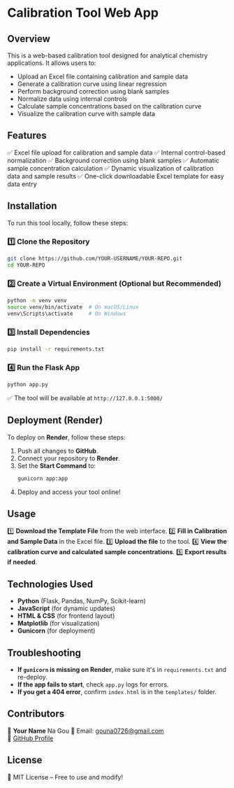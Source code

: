 # Calibration Tool Web App

## Overview
This is a web-based calibration tool designed for analytical chemistry applications. It allows users to:
- Upload an Excel file containing calibration and sample data
- Generate a calibration curve using linear regression
- Perform background correction using blank samples
- Normalize data using internal controls
- Calculate sample concentrations based on the calibration curve
- Visualize the calibration curve with sample data

## Features
✅ Excel file upload for calibration and sample data
✅ Internal control-based normalization
✅ Background correction using blank samples
✅ Automatic sample concentration calculation
✅ Dynamic visualization of calibration data and sample results
✅ One-click downloadable Excel template for easy data entry

## Installation
To run this tool locally, follow these steps:

### 1️⃣ Clone the Repository
```bash
git clone https://github.com/YOUR-USERNAME/YOUR-REPO.git
cd YOUR-REPO
```

### 2️⃣ Create a Virtual Environment (Optional but Recommended)
```bash
python -m venv venv
source venv/bin/activate  # On macOS/Linux
venv\Scripts\activate     # On Windows
```

### 3️⃣ Install Dependencies
```bash
pip install -r requirements.txt
```

### 4️⃣ Run the Flask App
```bash
python app.py
```
✅ The tool will be available at `http://127.0.0.1:5000/`

## Deployment (Render)
To deploy on **Render**, follow these steps:
1. Push all changes to **GitHub**.
2. Connect your repository to **Render**.
3. Set the **Start Command** to:
   ```bash
   gunicorn app:app
   ```
4. Deploy and access your tool online!

## Usage
1️⃣ **Download the Template File** from the web interface.
2️⃣ **Fill in Calibration and Sample Data** in the Excel file.
3️⃣ **Upload the file** to the tool.
4️⃣ **View the calibration curve and calculated sample concentrations**.
5️⃣ **Export results if needed**.

## Technologies Used
- **Python** (Flask, Pandas, NumPy, Scikit-learn)
- **JavaScript** (for dynamic updates)
- **HTML & CSS** (for frontend layout)
- **Matplotlib** (for visualization)
- **Gunicorn** (for deployment)

## Troubleshooting
- **If `gunicorn` is missing on Render**, make sure it's in `requirements.txt` and re-deploy.
- **If the app fails to start**, check `app.py` logs for errors.
- **If you get a 404 error**, confirm `index.html` is in the `templates/` folder.

## Contributors
👤 **Your Name**  Na Gou
📧 Email: gouna0726@gmail.com  
🔗 [GitHub Profile](https://github.com/gouna0726)

## License
📜 MIT License – Free to use and modify!

